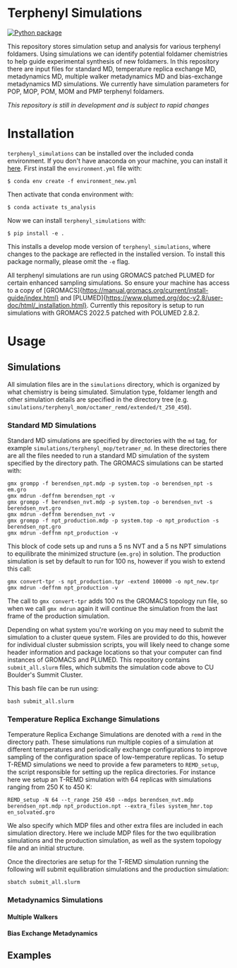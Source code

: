 # Terphenyl Simulations

[![Python package](https://github.com/shirtsgroup/terphenyl_simulations/actions/workflows/python-package.yml/badge.svg)](https://github.com/shirtsgroup/terphenyl_simulations/actions/workflows/python-package.yml)

This repository stores simulation setup and analysis for various terphenyl foldamers. Using simulations we can identify potential foldamer chemistries to help guide experimental synthesis of new foldamers. In this repository there are input files for standard MD, temperature replica exchange MD, metadynamics MD, multiple walker metadynamics MD and bias-exchange metadynamics MD simulations. We currently have simulation parameters for POP, MOP, POM, MOM and PMP terphenyl foldamers.

*This repository is still in development and is subject to rapid changes*

# Installation

`terphenyl_simulations` can be installed over the included conda environment. If you don't have anaconda on your machine, you can install it [here](https://docs.anaconda.com/free/anaconda/install/index.html). First install the `environment.yml` file with:

```
$ conda env create -f environment_new.yml
```
Then activate that conda environment with:
```
$ conda activate ts_analysis
```

Now we can install `terphenyl_simulations` with:
```
$ pip install -e .
```

This installs a develop mode version of `terphenyl_simulations`, where changes to the package are reflected in the installed version. To install this package normally, please omit the `-e` flag.

All terphenyl simulations are run using GROMACS patched PLUMED for certain enhanced sampling simulations. So ensure your machine has access to a copy of [GROMACS]{https://manual.gromacs.org/current/install-guide/index.html} and [PLUMED]{https://www.plumed.org/doc-v2.8/user-doc/html/_installation.html}. Currently this repository is setup to run simulations with GROMACS 2022.5 patched with POLUMED 2.8.2.

# Usage

## Simulations

All simulation files are in the `simulations` directory, which is organized by what chemistry is being simulated. Simulation type, foldamer length and other simulation details are specified in the directory tree (e.g. `simulations/terphenyl_mom/octamer_remd/extended/t_250_450`). 

### Standard MD Simulations

Standard MD simulations are specified by directories with the `md` tag, for example `simulations/terphenyl_mop/tetramer_md`. In these directories there are all the files needed to run a standard MD simulation of the system specified by the directory path. The GROMACS simulations can be started with:

```
gmx grompp -f berendsen_npt.mdp -p system.top -o berendsen_npt -s em.gro
gmx mdrun -deffnm berendsen_npt -v
gmx grompp -f berendsen_nvt.mdp -p system.top -o berendsen_nvt -s berendsen_nvt.gro
gmx mdrun -deffnm berendsen_nvt -v
gmx grompp -f npt_production.mdp -p system.top -o npt_production -s berendsen_npt.gro
gmx mdrun -deffnm npt_production -v
```

This block of code sets up and runs a 5 ns NVT and a 5 ns NPT simulations to equilibrate the minimized structure (`em.gro`) in solution. The production simulation is set by default to run for 100 ns, however if you wish to extend this call:

```
gmx convert-tpr -s npt_production.tpr -extend 100000 -o npt_new.tpr
gmx mdrun -deffnm npt_production -v
```

The call to `gmx convert-tpr` adds 100 ns the GROMACS topology run file, so when we call `gmx mdrun` again it will continue the simulation from the last frame of the production simulation.

Depending on what system you're working on you may need to submit the simulation to a cluster queue system. Files are provided to do this, however for individual cluster submission scripts, you will likely need to change some header information and package locations so that your computer can find instances of GROMACS and PLUMED. This repository contains `submit_all.slurm` files, which submits the simulation code above to CU Boulder's Summit Cluster.

This bash file can be run using:
```
bash submit_all.slurm
```

### Temperature Replica Exchange Simulations

Temperature Replica Exchange Simulations are denoted with a `remd` in the directory path. These simulations run multiple copies of a simulation at different temperatures and periodically exchange configurations to improve sampling of the configuration space of low-temperature replicas. To setup T-REMD simulations we need to provide a few parameters to `REMD_setup`, the script responsible for setting up the replica directories. For instance here we setup an T-REMD simulation with 64 replicas with simulations ranging from 250 K to 450 K:

```
REMD_setup -N 64 --t_range 250 450 --mdps berendsen_nvt.mdp berendsen_npt.mdp npt_production.npt --extra_files system_hmr.top en_solvated.gro
```

We also specify which MDP files and other extra files are included in each simulation directory. Here we include MDP files for the two equilibration simulations and the production simulation, as well as the system topology file and an initial structure.

Once the directories are setup for the T-REMD simulation running the following will submit equilibration simulations and the production simulation:
```
sbatch submit_all.slurm
```

### Metadynamics Simulations



#### Multiple Walkers

#### Bias Exchange Metadynamics

## Examples


